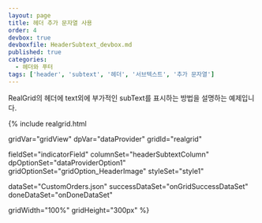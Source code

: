 ```yaml
---
layout: page
title: 헤더 추가 문자열 사용
order: 4
devbox: true
devboxfile: HeaderSubtext_devbox.md
published: true
categories:
  - 헤더와 푸터
tags: ['header', 'subtext', '헤더', '서브텍스트', '추가 문자열']
---
```


RealGrid의 헤더에 text외에 부가적인 subText를 표시하는 방법을 설명하는 예제입니다.

<script>
  var onGridSuccessDataSet = function(data, textStatus, jqXHR) {
    dataProvider.setRows(data);
  }
  var onDoneDataSet = function() {

  }
</script>

{% include realgrid.html

  gridVar="gridView"
  dpVar="dataProvider"
  gridId="realgrid"

  fieldSet="indicatorField"
  columnSet="headerSubtextColumn"
  dpOptionSet="dataProviderOption1"
  gridOptionSet="gridOption_HeaderImage"
  styleSet="style1"

  dataSet="CustomOrders.json"
  successDataSet="onGridSuccessDataSet"
  doneDataSet="onDoneDataSet"

  gridWidth="100%"
  gridHeight="300px" %}
